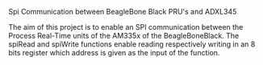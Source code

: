 Spi Communication between BeagleBone Black PRU's and ADXL345

The aim of this project is to enable an SPI communication between the Process Real-Time units of the AM335x of the BeagleBoneBlack.
The spiRead and spiWrite functions enable reading respectively writing in an 8 bits register which address is given as the input of the function.
